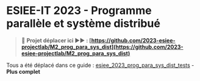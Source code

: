 # ESIEE-IT 2023 - Programme parallèle et système distribué

> 🚨 **Projet déplacer ici ▶▶ : [https://github.com/2023-esiee-projectlab/M2_prog_para_sys_dist](https://github.com/2023-esiee-projectlab/M2_prog_para_sys_dist)**

Tous a été déplacé dans ce guide : [esiee_2023_prog_para_sys_dist_tests](https://github.com/ldumay/esiee_2023_prog_para_sys_dist_tests/) - **Plus complet**
